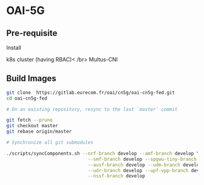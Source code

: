 # OAI-5G

## Pre-requisite

Install

k8s cluster (having RBAC)< /br>
Multus-CNI

## Build Images
```bash
git clone  https://gitlab.eurecom.fr/oai/cn5g/oai-cn5g-fed.git
cd oai-cn5g-fed

# On an existing repository, resync to the last `master` commit

git fetch --prune
git checkout master
git rebase origin/master

# Synchronize all git submodules

./scripts/syncComponents.sh --nrf-branch develop --amf-branch develop \
                              --smf-branch develop --spgwu-tiny-branch develop \
                              --ausf-branch develop --udm-branch develop \
                              --udr-branch develop --upf-vpp-branch develop \
                              --nssf-branch develop

```

